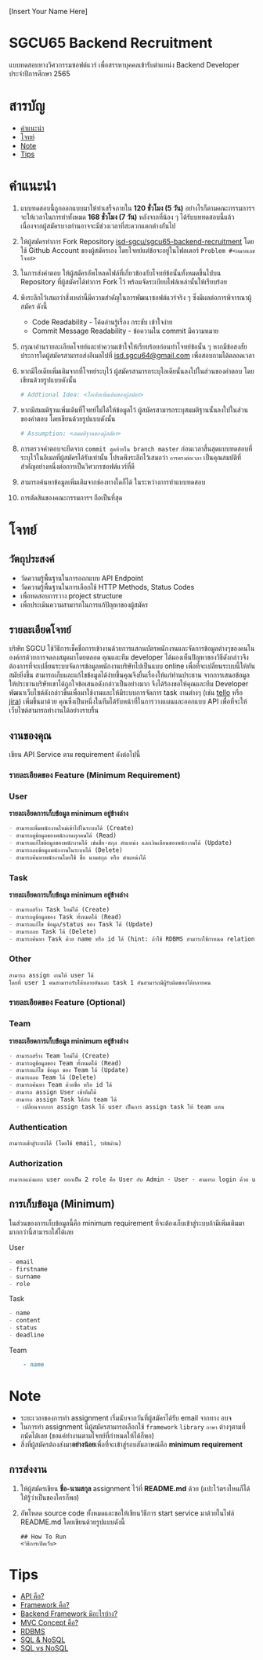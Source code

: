 [Insert Your Name Here]

# SGCU65 Backend Recruitment

แบบทดสอบทางวิศวกรรมซอฟต์แวร์ เพื่อสรรหาบุคคลเข้ารับตำแหน่ง Backend Developer ประจำปีการศึกษา 2565

# สารบัญ

- [คำแนะนำ](#คำแนะนำ)
- [โจทย์](#โจทย์)
- [Note](#Note)
- [Tips](#Tips)

# คำแนะนำ

1. แบบทดสอบนี้ถูกออกแบบมาให้ทำเสร็จภายใน **120 ชั่วโมง (5 วัน)** อย่างไรก็ตามคณะกรรมการฯ จะให้เวลาในการทำทั้งหมด **168 ชั่วโมง (7 วัน)** หลังจากที่น้อง ๆ ได้รับบททดสอบนี้แล้ว เนื่องจากผู้สมัครบางท่านอาจจะมีช่วงเวลาที่สะดวกแตกต่างกันไป

2. ให้ผู้สมัครทำการ Fork Repository [isd-sgcu/sgcu65-backend-recruitment](https://github.com/isd-sgcu/sgcu65-backend-recruitment) โดยใช้ Github Account ของผู้สมัครเอง โดยโจทย์แต่ข้อจะอยู่ในโฟลเดอร์ `Problem #<หมายเลขโจทย์>`

3. ในการส่งคำตอบ ให้ผู้สมัครอัพโหลดไฟล์ที่เกี่ยวข้องกับโจทย์ข้อนั้นทั้งหมดขึ้นไปบน Repository ที่ผู้สมัครได้ทำการ Fork ไว้ พร้อมจัดระเบียบไฟล์เหล่านั้นให้เรียบร้อย

4. พึงระลึกไว้เสมอว่าสิ่งเหล่านี้มีความสำคัญในการพัฒนาซอฟต์แวร์จริง ๆ ซึ่งมีผลต่อการพิจารณาผู้สมัคร ดังนี้

   - Code Readability - โค้ดอ่านรู้เรื่อง กระชับ เข้าใจง่าย
   - Commit Message Readability - ข้อความใน commit มีความหมาย

5. กรุณาอ่านรายละเอียดโจทย์และทำความเข้าใจให้เรียบร้อยก่อนทำโจทย์ข้อนั้น ๆ หากมีข้อสงสัยประการใดผู้สมัครสามารถส่งอีเมลไปที่ isd.sgcu64@gmail.com เพื่อสอบถามได้ตลอดเวลา

6. หากมีไอเดียเพิ่มเติมจากที่โจทย์ระบุไว้ ผู้สมัครสามารถระบุไอเดียนั้นลงใปในส่วนของคำตอบ โดยเขียนด้วยรูปแบบดังนั้น

   ```py
   # Addtional Idea: <ไอเดียเพิ่มเติมของผู้สมัคร>
   ```

7. หากมีสมมติฐานเพิ่มเติมที่โจทย์ไม่ได้ให้ข้อมูลไว้ ผู้สมัครสามารถระบุสมมติฐานนั้นลงใปในส่วนของคำตอบ โดยเขียนด้วยรูปแบบดังนั้น

   ```py
   # Assumption: <สมมติฐานของผู้สมัคร>
   ```

8. การตรวจคำตอบจะยึดจาก `commit สุดท้ายใน branch master` ก่อนเวลาสิ้นสุดแบบทดสอบที่ระบุไว้ในอีเมลที่ผู้สมัครได้รับเท่านั้น โปรดพึงระลึกไว้เสมอว่า `การตรงต่อเวลา` เป็นคุณสมบัติที่สำคัญอย่างหนึ่งต่อการเป็นวิศวกรซอฟต์แวร์ที่ดี

9. สามารถค้นหาข้อมูลเพิ่มเติมจากช่องทางใดก็ได้ ในระหว่างการทำแบบทดสอบ

10. การตัดสินของคณะกรรมการฯ ถือเป็นที่สุด

# โจทย์

[//]: # "- [Minimum Requirement](#คำแนะนำ)"
[//]: # "- [Optional Requirement](#รายละเอียดของ Feature (Minimum Requirement))"

## วัตถุประสงค์

- วัดความรู้พื้นฐานในการออกแบบ API Endpoint
- วัดความรู้พื้นฐานในการเลือกใช้ HTTP Methods, Status Codes
- เพื่อทดสอบการวาง project structure
- เพื่อประเมินความสามารถในการแก้ปัญหาของผู้สมัคร

## รายละเอียดโจทย์

บริษัท SGCU ใช้วิธีการเช็คชื่อการเข้างานด้วยการแสกนบัตรพนักงานและจัดการข้อมูลต่างๆของคนในองค์กรด้วยการจดลงสมุดมาโดยตลอด คุณและทีม developer ได้มองเห็นปัญหาของวิธีดังกล่าวจึงต้องการที่จะเปลี่ยนระบบจัดการข้อมูลพนักงานบริษัทไปเป็นแบบ online เพื่อที่จะเปลี่ยนระบบนี้ให้ทันสมัยยิ่งขึ้น สามารถเก็บและแก้ไขข้อมูลได้ง่ายขึ้นคุณจึงยื่นเรื่องให้แก่ท่านประธาน
จากการเสนอข้อมูลให้ประธานบริษัทเขาได้ถูกใจข้อเสนอดังกล่าวเป็นอย่างมาก จึงได้ร้องขอให้คุณและทีม Developer พัฒนาเว็บไซต์ดังกล่าวขึ้นเพื่อมาใช้งานและให้มีระบบการจัดการ task งานต่างๆ (เช่น [tello](https://trello.com) หรือ [jira](https://www.atlassian.com/software/jira)) เพิ่มขึ้นมาด้วย คุณซึ่งเป็นหนึ่งในทีมได้รับหน้าที่ในการวางแผนและออกแบบ API เพื่อที่จะให้เว็บไซต์สามารถทำงานได้อย่างราบรื่น

## งานของคุณ

เขียน API Service ตาม requirement ดังต่อไปนี้

### รายละเอียดของ Feature (Minimum Requirement)

### User

**รายละเอียดการเก็บข้อมูล minimum อยู่ข้างล่าง**

```markdown
- สามารถเพิ่มพนักงานใหม่เข้าไปในระบบได้ (Create)
- สามารถดูข้อมูลของพนักงานทุกคนได้ (Read)
- สามารถแก้ไขข้อมูลของพนักงานได้ เช่นชื่อ-สกุล ตำแหน่ง และเงินเดือนของพนักงานได้ (Update)
- สามารถลบข้อมูลพนักงานในระบบได้ (Delete)
- สามารถค้นหาพนักงานโดยใช้ ชื่อ นามสกุล หรือ ตำแหน่งได้
```

### Task

**รายละเอียดการเก็บข้อมูล minimum อยู่ข้างล่าง**

```markdown
- สามารถสร้าง Task ใหม่ได้ (Create)
- สามารถดูข้อมูลของ Task ทั้งหมดได้ (Read)
- สามารถแก้ไข ข้อมูล/status ของ Task ได้ (Update)
- สามารถลบ Task ได้ (Delete)
- สามารถค้นหา Task ด้วย name หรือ id ได้ (hint: ถ้าใช้ RDBMS สามารถใช้กำหนด relation ของ model ได้)
```

### Other

```markdown
สามารถ assign งานให้ user ได้
โดยที่ user 1 คนสามารถรับได้หลายอันและ task 1 อันสามารถมีผู้รับผิดชอบได้หลายคน
```

### รายละเอียดของ Feature (Optional)

### Team

**รายละเอียดการเก็บข้อมูล minimum อยู่ข้างล่าง**

```markdown
- สามารถสร้าง Team ใหม่ได้ (Create)
- สามารถดูข้อมูลของ Team ทั้งหมดได้ (Read)
- สามารถแก้ไข ข้อมูล ของ Team ได้ (Update)
- สามารถลบ Team ได้ (Delete)
- สามารถค้นหา Team ด้วยชื่อ หรือ id ได้
- สามารถ assign User เข้าทีมได้
- สามารถ assign Task ให้กับ team ได้
  - เปลี่ยนจากการ assign task ให้ user เป็นการ assign task ให้ team แทน
```

### Authentication

```markdown
สามารถเข้าสู่ระบบได้ (โดยใช้ email, รหัสผ่าน)
```

### Authorization

```markdown
สามารถแบ่งแยก user ออกเป็น 2 role คือ User กับ Admin - User - สามารถ login ด้วย username และ password ได้ - สามารถแก้ไข password ของตนเองได้ - สามารถดูข้อมูลของตนเองได้ (นั่นคือ API มีวิธีระบุตัวตนว่าใครเป็นคนยิง API) - **ไม่สามารถ** Create Update Delete Read ได้ - Admin - ทำสิ่งที่ employee ทำได้ - สามารถ สิ่งที่ระบุไว้ 5 ข้อด้านบนได้ (ให้เฉพาะ HR ใช้งานเท่านั้น)
```

## การเก็บข้อมูล (Minimum)

ในส่วนของการเก็บข้อมูลนี้คือ minimum requirement ที่จะต้องเก็บเข้าสู่ระบบถ้ามีเพิ่มเติมมามากกว่านี้สามารถใส่ได้เลย

User

```markdown
- email
- firstname
- surname
- role
```

Task

```markdown
- name
- content
- status
- deadline
```

Team

```markdown
    - name
```

# Note

- ระยะเวลาของการทำ assignment เริ่มนับจากวันที่ผู้สมัครได้รับ email จากทาง อบจ
- ในการทำ assignment นี้ผู้สมัครสามารถเลือกใช้ `framework` `library` `ภาษา` ต่างๆตามที่ถนัดได้เลย (ขอแค่ทำงานตามโจทย์ที่กำหนดให้ได้ก็พอ)
- สิ่งที่ผู้สมัครต้องส่งมา**อย่างน้อย**เพื่อที่จะเข้าสู่รอบสัมภาษณ์คือ **minimum requirement**

## การส่งงาน

1. ให้ผู้สมัครเขียน **ชื่อ-นามสกุล** assignment ไว้ที่ **README.md** ด้วย (แปะไว้ตรงไหนก็ได้ให้รู้ว่าเป็นของใครก็พอ)

2. อัพโหลด source code ทั้งหมดและขอให้เขียนวิธีการ start service มาด้วยในไฟล์ README.md โดยเขียนด้วยรูปแบบดังนี้

   ```
   ## How To Run
   <วิธีการเปิดเว็บ>
   ```

# Tips

- [API คือ?](https://medium.com/skooldio/api-คืออะไร-264ee4186f2c)
- [Framework คือ?](https://medium.com/@FIEHTZ/framework-คืออะไร-f33da15f5fb5)
- [Backend Framework มีอะไรบ้าง?](https://medium.com/javarevisited/10-best-backend-frameworks-for-web-development-8d19e337f774)
- [MVC Concept คือ?](https://medium.com/computer-science-kmitl/การเขียนโปรแกรมแบบ-mvc-คืออะไร-57112d932dde)
- [RDBMS](https://devjourneys.com/2020/04/15/ฐานข้อมูลเบื้องต้น/)
- [SQL & NoSQL](https://medium.com/@todspolwonhchomphu/sql-คืออะไร-และ-nosql-คืออะไร-561c750dbe4d)
- [SQL vs NoSQL](https://phuri.medium.com/nosql-คืออะไร-ต่างจาก-rdbms-หรือ-sql-database-อย่างไร-dd8ac91a4197)
